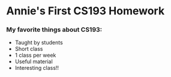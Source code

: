 # Annie's First CS193 Homework

### My favorite things about CS193:
- Taught by students
- Short class
- 1 class per week
- Useful material
- Interesting class!!
